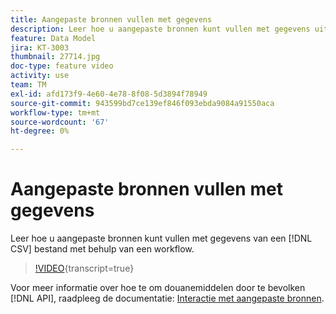 ```yaml
---
title: Aangepaste bronnen vullen met gegevens
description: Leer hoe u aangepaste bronnen kunt vullen met gegevens uit een CSV-bestand via een workflow.
feature: Data Model
jira: KT-3003
thumbnail: 27714.jpg
doc-type: feature video
activity: use
team: TM
exl-id: afd173f9-4e60-4e78-8f08-5d3894f78949
source-git-commit: 943599bd7ce139ef846f093ebda9084a91550aca
workflow-type: tm+mt
source-wordcount: '67'
ht-degree: 0%

---
```


# Aangepaste bronnen vullen met gegevens

Leer hoe u aangepaste bronnen kunt vullen met gegevens van een [!DNL CSV] bestand met behulp van een workflow.

>[!VIDEO](https://video.tv.adobe.com/v/27714?learn=on){transcript=true}

Voor meer informatie over hoe te om douanemiddelen door te bevolken [!DNL API], raadpleeg de documentatie: [Interactie met aangepaste bronnen](https://experienceleague.adobe.com/docs/campaign-standard/using/working-with-apis/interacting-with-custom-resources.html?lang=nl-NL).
